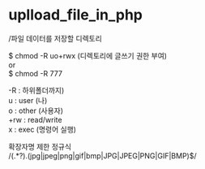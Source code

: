 # uplload_file_in_php

/파일 데이터를 저장할 디렉토리

$ chmod -R uo+rwx	(디렉토리에 글쓰기 권한 부여)<br>
or <br>
$ chmod -R 777 <br>

-R : 하위폴더까지)<br>
u : user (나)<br>
o : other (사용자)<br>
+rw : read/write <br>
x : exec (명령어 실행)<br>

확장자명 제한 정규식 <br>
/(.*?)\.(jpg|jpeg|png|gif|bmp|JPG|JPEG|PNG|GIF|BMP)$/
